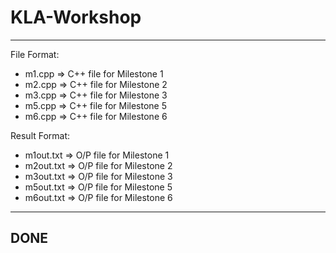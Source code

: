 # KLA-Workshop
***
File Format:

- m1.cpp => C++ file for Milestone 1
- m2.cpp => C++ file for Milestone 2
- m3.cpp => C++ file for Milestone 3
- m5.cpp => C++ file for Milestone 5
- m6.cpp => C++ file for Milestone 6

Result Format:

- m1out.txt => O/P file for Milestone 1
- m2out.txt => O/P file for Milestone 2
- m3out.txt => O/P file for Milestone 3
- m5out.txt => O/P file for Milestone 5
- m6out.txt => O/P file for Milestone 6

***
## DONE
